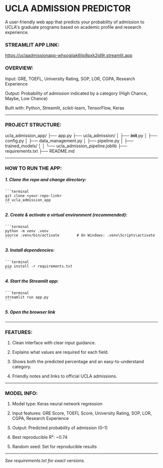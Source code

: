 # **UCLA ADMISSION PREDICTOR**
A user-friendly web app that predicts your probability of admission to UCLA's graduate programs based on academic profile and research experience.

### STREAMLIT APP LINK:
https://uclaadmissionapp-whsogjiak6lip8pxk2jd9r.streamlit.app

### OVERVIEW:

Input: GRE, TOEFL, University Rating, SOP, LOR, CGPA, Research Experience

Output: Probability of admission indicated by a category (High Chance, Maybe, Low Chance)

Built with: Python, Streamlit, scikit-learn, TensorFlow, Keras

----------------------------------------------------------------------------------------------------------------------------

### PROJECT STRUCTURE:

ucla_admission_app/
├── app.py
├── ucla_admission/
│    ├── __init__.py
│    ├── config.py
│    ├── data_management.py
│    ├── pipeline.py
│    ├── trained_models/
│    │    └── ucla_admission_pipeline.joblib
├── requirements.txt
├── README.md

----------------------------------------------------------------------------------------------------------------------------

### HOW TO RUN THE APP:

##### 1. Clone the repo and change directory:
    ```terminal
    git clone <your-repo-link>
    cd ucla_admission_app
    ```

##### 2. Create & activate a virtual environment (recommended):
    ```terminal
    python -m venv .venv
    source .venv/bin/activate        # On Windows: .venv\Scripts\activate
    ```

##### 3. Install dependencies:
    ```terminal
    pip install -r requirements.txt
    ```

##### 4. Start the Streamlit app:
    ```terminal
    streamlit run app.py
    ```

##### 5. Open the browser link

----------------------------------------------------------------------------------------------------------------------------

### FEATURES:

1. Clean interface with clear input guidance.

2. Explains what values are required for each field.

3. Shows both the predicted percentage and an easy-to-understand category.

4. Friendly notes and links to official UCLA admissions.

----------------------------------------------------------------------------------------------------------------------------

### MODEL INFO:

1. Model type: Keras neural network regression

2. Input features: GRE Score, TOEFL Score, University Rating, SOP, LOR, CGPA, Research Experience

3. Output: Predicted probability of admission (0–1)

4. Best reproducible R²: ~0.74

5. Random seed: Set for reproducible results

----------------------------------------------------------------------------------------------------------------------------

*See requirements.txt for exact versions.*


